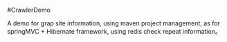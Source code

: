 #CrawlerDemo

A demo for grap site information, using maven project management, as for springMVC + Hibernate framework, using redis check repeat information。
